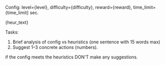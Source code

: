 Config: level={level}, difficulty={difficulty}, 
reward={reward}, time_limit={time_limit} sec.

{heur_text}

Tasks:
1) Brief analysis of config vs heuristics (one sentence with 15 words max)
2) Suggest 1–3 concrete actions (numbers). 

if the config meets the heuristics DON'T make any suggestions.
